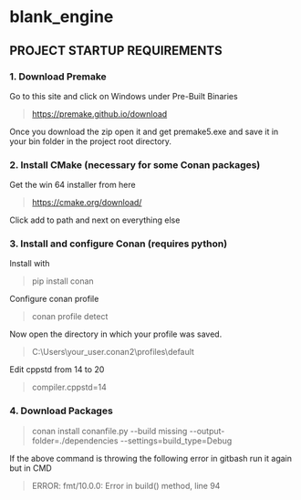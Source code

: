 # blank_engine

## PROJECT STARTUP REQUIREMENTS

### 1. Download Premake

Go to this site and click on Windows under Pre-Built Binaries
> https://premake.github.io/download 

Once you download the zip open it and get premake5.exe and save it in your bin folder in the project root directory.

### 2. Install CMake (necessary for some Conan packages)

Get the win 64 installer from here
>https://cmake.org/download/

Click add to path and next on everything else

### 3. Install and configure Conan (requires python)

Install with
> pip install conan

Configure conan profile
> conan profile detect

Now open the directory in which your profile was saved. 
> C:\Users\your_user\.conan2\profiles\default

Edit cppstd from 14 to 20
> compiler.cppstd=14

### 4. Download Packages

> conan install conanfile.py --build missing --output-folder=./dependencies --settings=build_type=Debug

If the above command is throwing the following error in gitbash run it again but in CMD
> ERROR: fmt/10.0.0: Error in build() method, line 94